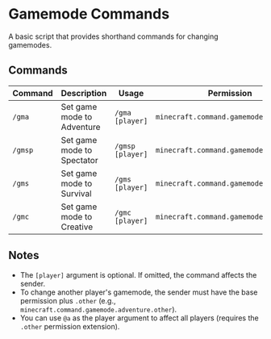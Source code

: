 # Gamemode Commands

A basic script that provides shorthand commands for changing gamemodes.

## Commands

| Command | Description | Usage | Permission |
|---------|-------------|-------|------------|
| ```/gma``` | Set game mode to Adventure | ```/gma [player]``` | ```minecraft.command.gamemode.adventure``` |
| ```/gmsp``` | Set game mode to Spectator | ```/gmsp [player]``` | ```minecraft.command.gamemode.spectator``` |
| ```/gms``` | Set game mode to Survival | ```/gms [player]``` | ```minecraft.command.gamemode.survival``` |
| ```/gmc``` | Set game mode to Creative | ```/gmc [player]``` | ```minecraft.command.gamemode.creative``` |

## Notes

- The ```[player]``` argument is optional. If omitted, the command affects the sender.
- To change another player's gamemode, the sender must have the base permission plus ```.other``` (e.g., ```minecraft.command.gamemode.adventure.other```).
- You can use ```@a``` as the player argument to affect all players (requires the ```.other``` permission extension).

